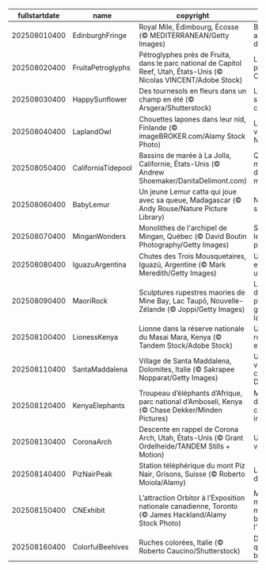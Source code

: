 |fullstartdate|name|copyright|title|image|
|--|--|--|--|--|
202508010400|EdinburghFringe|Royal Mile, Édimbourg, Écosse (© MEDITERRANEAN/Getty Images)|Bienvenue au Fringe d’Édimbourg!|![](/fr-CA/2025/08/202508010400EdinburghFringe.jpg)|
202508020400|FruitaPetroglyphs|Pétroglyphes près de Fruita, dans le parc national de Capitol Reef, Utah, États-Unis (© Nicolas VINCENT/Adobe Stock)|Les pierres parlent à Capitol Reef|![](/fr-CA/2025/08/202508020400FruitaPetroglyphs.jpg)|
202508030400|HappySunflower|Des tournesols en fleurs dans un champ en été (© Arsgera/Shutterstock)|Les petits soleils des champs|![](/fr-CA/2025/08/202508030400HappySunflower.jpg)|
202508040400|LaplandOwl|Chouettes lapones dans leur nid, Finlande (© imageBROKER.com/Alamy Stock Photo)|La sagesse venue du Nord|![](/fr-CA/2025/08/202508040400LaplandOwl.jpg)|
202508050400|CaliforniaTidepool|Bassins de marée à La Jolla, Californie, États-Unis (© Andrew Shoemaker/DanitaDelimont.com)|Quand la mer façonne des mondes miniatures|![](/fr-CA/2025/08/202508050400CaliforniaTidepool.jpg)|
202508060400|BabyLemur|Un jeune Lemur catta qui joue avec sa queue, Madagascar (© Andy Rouse/Nature Picture Library)|Naître, jouer, survivre|![](/fr-CA/2025/08/202508060400BabyLemur.jpg)|
202508070400|MinganWonders|Monolithes de l'archipel de Mingan, Québec (© David Boutin Photography/Getty Images)|Sculptés par le temps qui passe|![](/fr-CA/2025/08/202508070400MinganWonders.jpg)|
202508080400|IguazuArgentina|Chutes des Trois Mousquetaires, Iguazú, Argentine (© Mark Meredith/Getty Images)|Un pour tous et tous pour un!|![](/fr-CA/2025/08/202508080400IguazuArgentina.jpg)|
202508090400|MaoriRock|Sculptures rupestres maories de Mine Bay, Lac Taupō, Nouvelle-Zélande (© Joppi/Getty Images)|La mémoire des premiers peuples gravée dans la roche|![](/fr-CA/2025/08/202508090400MaoriRock.jpg)|
202508100400|LionessKenya|Lionne dans la réserve nationale du Masai Mara, Kenya (© Tandem Stock/Adobe Stock)|Un rugissement en sursis|![](/fr-CA/2025/08/202508100400LionessKenya.jpg)|
202508110400|SantaMaddalena|Village de Santa Maddalena, Dolomites, Italie (© Sakrapee Nopparat/Getty Images)|Un tableau vivant au cœur des Dolomites|![](/fr-CA/2025/08/202508110400SantaMaddalena.jpg)|
202508120400|KenyaElephants|Troupeau d’éléphants d’Afrique, parc national d’Amboseli, Kenya (© Chase Dekker/Minden Pictures)|Mémoire d’éléphant, cœur immense|![](/fr-CA/2025/08/202508120400KenyaElephants.jpg)|
202508130400|CoronaArch|Descente en rappel de Corona Arch, Utah, États-Unis (© Grant Ordelheide/TANDEM Stills + Motion)|Une fenêtre vers l’infini|![](/fr-CA/2025/08/202508130400CoronaArch.jpg)|
202508140400|PizNairPeak|Station téléphérique du mont Piz Nair, Grisons, Suisse (© Roberto Moiola/Alamy)|Le sommet des Grisons|![](/fr-CA/2025/08/202508140400PizNairPeak.jpg)|
202508150400|CNExhibit|L’attraction Orbitor à l’Exposition nationale canadienne, Toronto (© James Hackland/Alamy Stock Photo)|Manèges, musique et magie : bienvenue à l’Ex!|![](/fr-CA/2025/08/202508150400CNExhibit.jpg)|
202508160400|ColorfulBeehives|Ruches colorées, Italie (© Roberto Caucino/Shutterstock)|Des ruches qui font le buzzzzzz!|![](/fr-CA/2025/08/202508160400ColorfulBeehives.jpg)|
